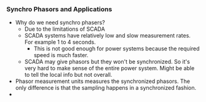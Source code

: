 

### Synchro Phasors and Applications
- Why do we need synchro phasers?
	- Due to the limitations of SCADA
	- SCADA systems have relatively low and slow measurement rates. For example 1 to 4 seconds. 
		- This is not good enough for power systems because the required speed is much faster.
	- SCADA may give phasors but they won't be synchronized. So it's very hard to make sense of the entire power system. Might be able to tell the local info but not overall.
- Phasor measurement units measures the synchronized phasors. The only difference is that the sampling happens in a synchronized fashion.
- 